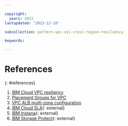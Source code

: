 ```yaml
---

copyright:
  years: 2023
lastupdated: "2023-12-18"

subcollection: pattern-vpc-vsi-cross-region-resiliency

keywords:

---
```


# References
{: #references}

1. [IBM Cloud VPC resiliency](/docs/vpc-resiliency)
2. [Placement Groups for VPC](/docs/vpc?topic=vpc-about-placement-groups-for-vpc)
3. [VPC ALB multi-zone configuration](/docs/vpc?topic=vpc-load-balancers-about&interface=api#horizontal-scaling)
4. [IBM Cloud SLA](https://www.ibm.com/support/customer/csol/terms/?id=i126-9268&lc=en#detail-document){: external}
5. [IBM Instana](https://www.ibm.com/docs/en/instana-observability/current?topic=overview){: external}
6. [IBM Storage Protect](https://cloud.ibm.com/catalog/content/SPonIBMCloud-20c54034-d319-48c0-beb6-0b4adc54265c-global){: external}
